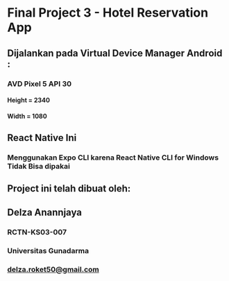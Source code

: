 # Final Project 3 - Hotel Reservation App

## Dijalankan pada Virtual Device Manager Android :
### AVD Pixel 5 API 30
#### Height = 2340
#### Width = 1080

## React Native Ini
### Menggunakan Expo CLI karena React Native CLI for Windows Tidak Bisa dipakai

## Project ini telah dibuat oleh:

## Delza Anannjaya
### RCTN-KS03-007
### Universitas Gunadarma
### delza.roket50@gmail.com

